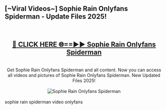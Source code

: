 <h2>[~Viral Videos~] Sophie Rain Onlyfans Spiderman - Update Files 2025!</h2>
<br>
<div align="center">
<h2><a href="https://betterlinks.top/A2PfLJ" rel="nofollow">🔴 CLICK HERE 🌐==►► Sophie Rain Onlyfans Spiderman</a></h2>
<br>
Get Sophie Rain Onlyfans Spiderman and all content. Now you can access all videos and pictures of Sophie Rain Onlyfans Spiderman. New Updated Files 2025!
<br>
<br>
<a href="https://betterlinks.top/A2PfLJ" rel="nofollow" data-target="animated-image.originalLink"><img src="https://i.ibb.co.com/WyWwxjT/player-gif2.gif" alt="Sophie Rain Onlyfans Spiderman" style="max-width: 100%; display: inline-block;" data-target="animated-image.originalImage"></a>
</div>
<br>
sophie rain spiderman video onlyfans